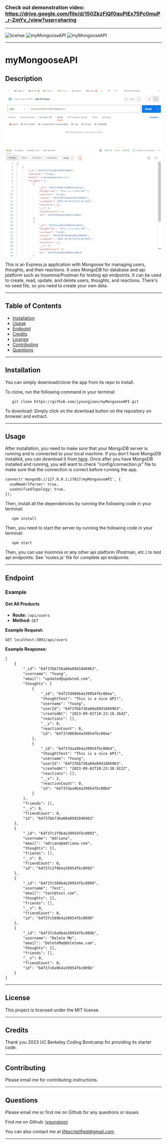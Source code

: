 ### Check out demonstration video: https://drive.google.com/file/d/150ZkzFjQf0quPiEx75Pc0muP_r-ZmYv_/view?usp=sharing

---

![license](https://img.shields.io/badge/license-MIT-green.svg) ![myMongooseAPI](https://img.shields.io/github/languages/count/jyoungjoon/myMongooseAPI) ![myMongooseAPI](https://img.shields.io/github/languages/top/jyoungjoon/myMongooseAPI)

---

# myMongooseAPI

## Description

![Screenshot](./assets/images/screenshot.png)

This is an Express.js application with Mongoose for managing users, thoughts, and their reactions. It uses MongoDB for database and api platform such as Insomnia/Postman for testing api endpoints. It can be used to create, read, update, and delete users, thoughts, and reactions. There's no seed file, so you need to create your own data.

---

## Table of Contents

- [Installation](#installation)
- [Usage](#usage)
- [Endpoint](#endpoint)
- [Credits](#credits)
- [License](#license)
- [Contributing](#contributing)
- [Questions](#questions)

---

## Installation

You can simply download/clone the app from its repo to install.

To clone, run the following command in your terminal:

```
   git clone https://github.com/jyoungjoon/myMongooseAPI.git
```

To download: Simply click on the download button on the repository on browser and extract.

---

## Usage

After installation, you need to make sure that your MongoDB server is running and is connected to your local machine. If you don't have MongoDB installed, you can download it from [here](https://www.mongodb.com/try/download/community). Once after you have MongoDB installed and running, you will want to check "config/connection.js" file to make sure that the connection is correct before running the app.

```
connect('mongodb://127.0.0.1:27017/myMongooseAPI', {
  useNewUrlParser: true,
  useUnifiedTopology: true,
});
```

Then, install all the dependencies by running the following code in your terminal:

```
   npm install
```

Then, you need to start the server by running the following code in your terminal:

```
   npm start
```

Then, you can use Insomnia or any other api platform (Postman, etc.) to test api endpoints. See 'routes.js' file for complete api endpoints.

---

## Endpoint

### Example

#### Get All Products

- **Route:** `/api/users`
- **Method:** `GET`

**Example Request:**

```
GET localhost:3001/api/users
```

**Example Response:**

```
[
    {
        "_id": "64f37bb736a60a89d1846963",
        "username": "Young",
        "email": "updated@updated.com",
        "thoughts": [
            {
                "_id": "64f37d969b4a39954fbc00ae",
                "thoughtText": "This is a nice API!",
                "username": "Young",
                "userId": "64f37bb736a60a89d1846963",
                "createdAt": "2023-09-02T18:23:18.364Z",
                "reactions": [],
                "__v": 0,
                "reactionCount": 0,
                "id": "64f37d969b4a39954fbc00ae"
            },
            {
                "_id": "64f37daa9b4a39954fbc00b4",
                "thoughtText": "This is a nice API!",
                "username": "Young",
                "userId": "64f37bb736a60a89d1846963",
                "createdAt": "2023-09-02T18:23:38.922Z",
                "reactions": [],
                "__v": 2,
                "reactionCount": 0,
                "id": "64f37daa9b4a39954fbc00b4"
            }
        ],
        "friends": [],
        "__v": 6,
        "friendCount": 0,
        "id": "64f37bb736a60a89d1846963"
    },
    {
        "_id": "64f37c2f9b4a39954fbc0093",
        "username": "Adriana",
        "email": "adriana@adriana.com",
        "thoughts": [],
        "friends": [],
        "__v": 0,
        "friendCount": 0,
        "id": "64f37c2f9b4a39954fbc0093"
    },
    {
        "_id": "64f37c589b4a39954fbc0099",
        "username": "Test",
        "email": "test@test.com",
        "thoughts": [],
        "friends": [],
        "__v": 0,
        "friendCount": 0,
        "id": "64f37c589b4a39954fbc0099"
    },
    {
        "_id": "64f37c6a9b4a39954fbc009b",
        "username": "Delete Me",
        "email": "DeleteMe@deleteme.com",
        "thoughts": [],
        "friends": [],
        "__v": 0,
        "friendCount": 0,
        "id": "64f37c6a9b4a39954fbc009b"
    }
]
```

---

## License

This project is licensed under the MIT license.

---

## Credits

Thank you 2023 UC Berkeley Coding Bootcamp for providing its starter code.

---

## Contributing

Please email me for contributing instructions.

---

## Questions

Please email me or find me on Github for any questions or issues.

Find me on Github: [jyoungjoon](https://github.com/jyoungjoon)

You can also contact me at lifescriptified@gmail.com.

---
